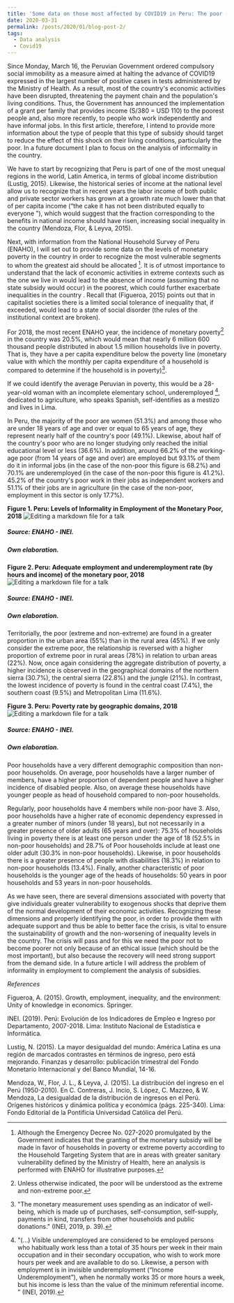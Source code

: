 ```yaml
---
title: 'Some data on those most affected by COVID19 in Peru: The poor (Part I)'
date: 2020-03-31
permalink: /posts/2020/01/blog-post-2/
tags:
  - Data analysis
  - Covid19
---
```


Since Monday, March 16, the Peruvian Government ordered compulsory social immobility as a measure aimed at halting the advance of COVID19 expressed in the largest number of positive cases in tests administered by the Ministry of Health. As a result, most of the country's economic activities have been disrupted, threatening the payment chain and the population's living conditions. Thus, the Government has announced the implementation of a grant per family that provides income (S/380 = USD 110) to the poorest people and, also more recently, to people who work independently and have informal jobs. In this first article, therefore, I intend to provide more information about the type of people that this type of subsidy should target to reduce the effect of this shock on their living conditions, particularly the poor. In a future document I plan to focus on the analysis of informality in the country.

We have to start by recognizing that Peru is part of one of the most unequal regions in the world, Latin America, in terms of global income distribution (Lustig, 2015). Likewise, the historical series of income at the national level allow us to recognize that in recent years the labor income of both public and private sector workers has grown at a growth rate much lower than that of per capita income (“the cake it has not been distributed equally to everyone ”), which would suggest that the fraction corresponding to the benefits in national income should have risen, increasing social inequality in the country (Mendoza, Flor, & Leyva, 2015).

Next, with information from the National Household Survey of Peru (ENAHO), I will set out to provide some data on the levels of monetary poverty in the country in order to recognize the most vulnerable segments to whom the greatest aid should be allocated [^1]. It is of utmost importance to understand that the lack of economic activities in extreme contexts such as the one we live in would lead to the absence of income (assuming that no state subsidy would occur) in the poorest, which could further exacerbate inequalities in the country . Recall that (Figueroa, 2015) points out that in capitalist societies there is a limited social tolerance of inequality that, if exceeded, would lead to a state of social disorder (the rules of the institutional context are broken).

For 2018, the most recent ENAHO year, the incidence of monetary poverty[^2] in the country was 20.5%, which would mean that nearly 6 million 600 thousand people distributed in about 1.5 million households live in poverty. That is, they have a per capita expenditure below the poverty line (monetary value with which the monthly per capita expenditure of a household is compared to determine if the household is in poverty)[^3].

If we could identify the average Peruvian in poverty, this would be a 28-year-old woman with an incomplete elementary school, underemployed [^4], dedicated to agriculture, who speaks Spanish, self-identifies as a mestizo and lives in Lima.

In Peru, the majority of the poor are women (51.3%) and among those who are under 18 years of age and over or equal to 65 years of age, they represent nearly half of the country's poor (49.1%). Likewise, about half of the country's poor who are no longer studying only reached the initial educational level or less (36.6%). In addition, around 66.2% of the working-age poor (from 14 years of age and over) are employed but 93.1% of them do it in informal jobs (in the case of the non-poor this figure is 68.2%) and 70.1% are underemployed (in the case of the non-poor this figure is 41.2%). 45.2% of the country's poor work in their jobs as independent workers and 51.1% of their jobs are in agriculture (in the case of the non-poor, employment in this sector is only 17.7%).

**Figure 1. Peru: Levels of Informality in Employment of the Monetary Poor, 2018**
![Editing a markdown file for a talk](/images/post2_fig1.png)
##### Source: ENAHO - INEI.
##### Own elaboration.


**Figure 2. Peru: Adequate employment and underemployment rate (by hours and income) of the monetary poor, 2018**
![Editing a markdown file for a talk](/images/post2_fig2.png)
##### Source: ENAHO - INEI.
##### Own elaboration.


Territorially, the poor (extreme and non-extreme) are found in a greater proportion in the urban area (55%) than in the rural area (45%). If we only consider the extreme poor, the relationship is reversed with a higher proportion of extreme poor in rural areas (78%) in relation to urban areas (22%). Now, once again considering the aggregate distribution of poverty, a higher incidence is observed in the geographical domains of the northern sierra (30.7%), the central sierra (22.8%) and the jungle (21%). In contrast, the lowest incidence of poverty is found in the central coast (7.4%), the southern coast (9.5%) and Metropolitan Lima (11.6%).

**Figure 3. Peru: Poverty rate by geographic domains, 2018**
![Editing a markdown file for a talk](/images/post2_fig3.png)
##### Source: ENAHO - INEI.
##### Own elaboration.


Poor households have a very different demographic composition than non-poor households. On average, poor households have a larger number of members, have a higher proportion of dependent people and have a higher incidence of disabled people. Also, on average these households have younger people as head of household compared to non-poor households.

Regularly, poor households have 4 members while non-poor have 3. Also, poor households have a higher rate of economic dependency expressed in a greater number of minors (under 18 years), but not necessarily in a greater presence of older adults (65 years and over): 75.3% of households living in poverty there is at least one person under the age of 18 (52.5% in non-poor households) and 28.7% of Poor households include at least one older adult (30.3% in non-poor households). Likewise, in poor households there is a greater presence of people with disabilities (18.3%) in relation to non-poor households (13.4%). Finally, another characteristic of poor households is the younger age of the heads of households: 50 years in poor households and 53 years in non-poor households.

As we have seen, there are several dimensions associated with poverty that give individuals greater vulnerability to exogenous shocks that deprive them of the normal development of their economic activities. Recognizing these dimensions and properly identifying the poor, in order to provide them with adequate support and thus be able to better face the crisis, is vital to ensure the sustainability of growth and the non-worsening of inequality levels in the country. The crisis will pass and for this we need the poor not to become poorer not only because of an ethical issue (which should be the most important), but also because the recovery will need strong support from the demand side. In a future article I will address the problem of informality in employment to complement the analysis of subsidies.

[^1]: Although the Emergency Decree No. 027-2020 promulgated by the Government indicates that the granting of the monetary subsidy will be made in favor of households in poverty or extreme poverty according to the Household Targeting System that are in areas with greater sanitary vulnerability defined by the Ministry of Health, here an analysis is performed with ENAHO for illustrative purposes.

[^2]: Unless otherwise indicated, the poor will be understood as the extreme and non-extreme poor.

[^3]: "The monetary measurement uses spending as an indicator of well-being, which is made up of purchases, self-consumption, self-supply, payments in kind, transfers from other households and public donations." (INEI, 2019, p. 39).

[^4]: "(...) Visible underemployed are considered to be employed persons who habitually work less than a total of 35 hours per week in their main occupation and in their secondary occupation, who wish to work more hours per week and are available to do so. Likewise, a person with employment is in invisible underemployment (“Income Underemployment”), when he normally works 35 or more hours a week, but his income is less than the value of the minimum referential income. ” (INEI, 2019).

*References*

Figueroa, A. (2015). Growth, employment, inequality, and the environment: Unity of knowledge in economics. Springer.

INEI. (2019). Perú: Evolución de los Indicadores de Empleo e Ingreso por Departamento, 2007-2018. Lima: Instituto Nacional de Estadística e Informática.

Lustig, N. (2015). La mayor desigualdad del mundo: América Latina es una región de marcados contrastes en términos de ingreso, pero está mejorando. Finanzas y desarrollo: publicación trimestral del Fondo Monetario Internacional y del Banco Mundial, 14-16.

Mendoza, W., Flor, J. L., & Leyva, J. (2015). La distribución del ingreso en el Perú (1950-2010). En C. Contreras, J. Incio, S. López, C. Mazzeo, & W. Mendoza, La desigualdad de la distribución de ingresos en el Perú. Orígenes históricos y dinámica política y económica (págs. 225-340). Lima: Fondo Editorial de la Pontificia Universidad Católica del Perú.



